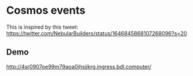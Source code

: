 # Cosmos events

This is inspired by this tweet: https://twitter.com/NebularBuilders/status/1646845868107268096?s=20

## Demo

http://4sr0907oe99m79aoa0jhsjjkrg.ingress.bdl.computer/
